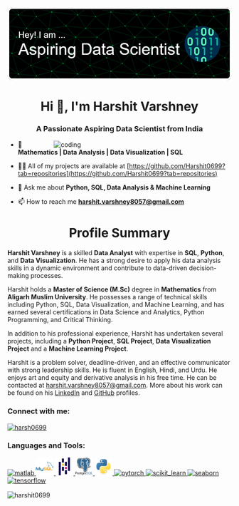![logo](https://github.com/Harshit0699/Harshit0699/blob/main/github-header-image.png)
<h1 align="center">Hi 👋, I'm Harshit Varshney</h1>
<h3 align="center">A Passionate Aspiring Data Scientist from India</h3>
<img align ="right" alt ="coding" width ="400" src ="https://camo.githubusercontent.com/7de37139d0b4c1ce40865e799b446c0e963a3dd8fb68d239707237c40604fa3d/68747470733a2f2f63646e2e6472696262626c652e636f6d2f75736572732f3733303730332f73637265656e73686f74732f363538313234332f6176656e746f2e676966">

- 🌱 **Mathematics | Data Analysis | Data Visualization | SQL**

- 👨‍💻 All of my projects are available at [https://github.com/Harshit0699?tab=repositories](https://github.com/Harshit0699?tab=repositories)

- 💬 Ask me about **Python, SQL, Data Analysis & Machine Learning**

- 📫 How to reach me **harshit.varshney8057@gmail.com**
  
<h1 align="center">Profile Summary</h1>

**Harshit Varshney** is a skilled **Data Analyst** with expertise in **SQL**, **Python**, and **Data Visualization**. He has a strong desire to apply his data analysis skills in a dynamic environment and contribute to data-driven decision-making processes.

Harshit holds a **Master of Science (M.Sc)** degree in **Mathematics** from **Aligarh Muslim University**. He possesses a range of technical skills including Python, SQL, Data Visualization, and Machine Learning, and has earned several certifications in Data Science and Analytics, Python Programming, and Critical Thinking.

In addition to his professional experience, Harshit has undertaken several projects, including a **Python Project**, **SQL Project**, **Data Visualization Project** and a **Machine Learning Project**.

Harshit is a problem solver, deadline-driven, and an effective communicator with strong leadership skills. He is fluent in English, Hindi, and Urdu. He enjoys art and equity and derivative analysis in his free time. He can be contacted at harshit.varshney8057@gmail.com. 
More about his work can be found on his [LinkedIn](https://www.linkedin.com/in/harsh0699/) and [GitHub](https://github.com/Harshit0699) profiles.

<h3 align="left">Connect with me:</h3>
<p align="left">
<a href="https://linkedin.com/in/harsh0699" target="blank"><img align="center" src="https://raw.githubusercontent.com/rahuldkjain/github-profile-readme-generator/master/src/images/icons/Social/linked-in-alt.svg" alt="harsh0699" height="30" width="40" /></a>
</p>

<h3 align="left">Languages and Tools:</h3>
<p align="left"> <a href="https://www.mathworks.com/" target="_blank" rel="noreferrer"> <img src="https://upload.wikimedia.org/wikipedia/commons/2/21/Matlab_Logo.png" alt="matlab" width="40" height="40"/> </a> <a href="https://www.mysql.com/" target="_blank" rel="noreferrer"> <img src="https://raw.githubusercontent.com/devicons/devicon/master/icons/mysql/mysql-original-wordmark.svg" alt="mysql" width="40" height="40"/> </a> <a href="https://pandas.pydata.org/" target="_blank" rel="noreferrer"> <img src="https://raw.githubusercontent.com/devicons/devicon/2ae2a900d2f041da66e950e4d48052658d850630/icons/pandas/pandas-original.svg" alt="pandas" width="40" height="40"/> </a> <a href="https://www.postgresql.org" target="_blank" rel="noreferrer"> <img src="https://raw.githubusercontent.com/devicons/devicon/master/icons/postgresql/postgresql-original-wordmark.svg" alt="postgresql" width="40" height="40"/> </a> <a href="https://www.python.org" target="_blank" rel="noreferrer"> <img src="https://raw.githubusercontent.com/devicons/devicon/master/icons/python/python-original.svg" alt="python" width="40" height="40"/> </a> <a href="https://pytorch.org/" target="_blank" rel="noreferrer"> <img src="https://www.vectorlogo.zone/logos/pytorch/pytorch-icon.svg" alt="pytorch" width="40" height="40"/> </a> <a href="https://scikit-learn.org/" target="_blank" rel="noreferrer"> <img src="https://upload.wikimedia.org/wikipedia/commons/0/05/Scikit_learn_logo_small.svg" alt="scikit_learn" width="40" height="40"/> </a> <a href="https://seaborn.pydata.org/" target="_blank" rel="noreferrer"> <img src="https://seaborn.pydata.org/_images/logo-mark-lightbg.svg" alt="seaborn" width="40" height="40"/> </a> <a href="https://www.tensorflow.org" target="_blank" rel="noreferrer"> <img src="https://www.vectorlogo.zone/logos/tensorflow/tensorflow-icon.svg" alt="tensorflow" width="40" height="40"/> </a> </p>

<p><img align="center" src="https://github-readme-stats.vercel.app/api/top-langs?username=harshit0699&show_icons=true&locale=en&layout=compact" alt="harshit0699" /></p>
